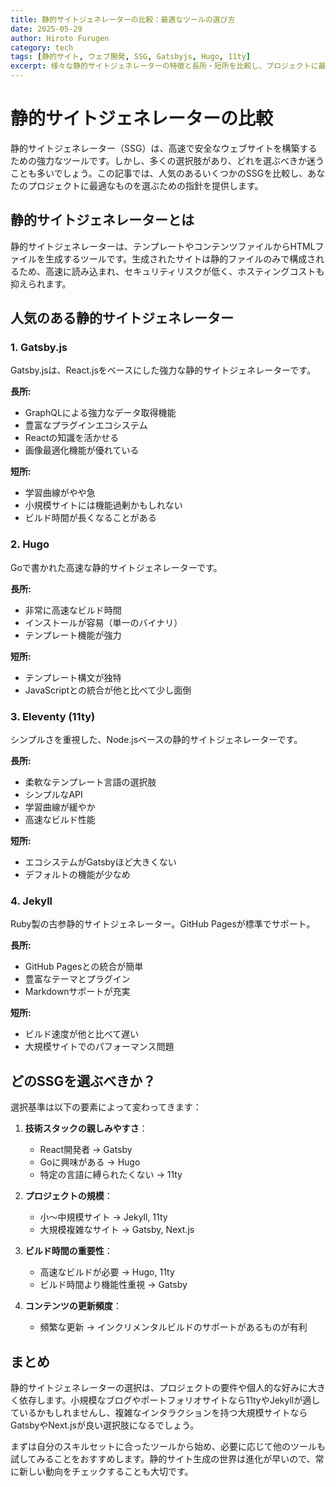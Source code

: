 ```yaml
---
title: 静的サイトジェネレーターの比較：最適なツールの選び方
date: 2025-05-29
author: Hiroto Furugen
category: tech
tags: [静的サイト, ウェブ開発, SSG, Gatsbyjs, Hugo, 11ty]
excerpt: 様々な静的サイトジェネレーターの特徴と長所・短所を比較し、プロジェクトに最適なツールの選び方を解説します。
---
```


# 静的サイトジェネレーターの比較

静的サイトジェネレーター（SSG）は、高速で安全なウェブサイトを構築するための強力なツールです。しかし、多くの選択肢があり、どれを選ぶべきか迷うことも多いでしょう。この記事では、人気のあるいくつかのSSGを比較し、あなたのプロジェクトに最適なものを選ぶための指針を提供します。

## 静的サイトジェネレーターとは

静的サイトジェネレーターは、テンプレートやコンテンツファイルからHTMLファイルを生成するツールです。生成されたサイトは静的ファイルのみで構成されるため、高速に読み込まれ、セキュリティリスクが低く、ホスティングコストも抑えられます。

## 人気のある静的サイトジェネレーター

### 1. Gatsby.js

Gatsby.jsは、React.jsをベースにした強力な静的サイトジェネレーターです。

**長所:**
- GraphQLによる強力なデータ取得機能
- 豊富なプラグインエコシステム
- Reactの知識を活かせる
- 画像最適化機能が優れている

**短所:**
- 学習曲線がやや急
- 小規模サイトには機能過剰かもしれない
- ビルド時間が長くなることがある

### 2. Hugo

Goで書かれた高速な静的サイトジェネレーターです。

**長所:**
- 非常に高速なビルド時間
- インストールが容易（単一のバイナリ）
- テンプレート機能が強力

**短所:**
- テンプレート構文が独特
- JavaScriptとの統合が他と比べて少し面倒

### 3. Eleventy (11ty)

シンプルさを重視した、Node.jsベースの静的サイトジェネレーターです。

**長所:**
- 柔軟なテンプレート言語の選択肢
- シンプルなAPI
- 学習曲線が緩やか
- 高速なビルド性能

**短所:**
- エコシステムがGatsbyほど大きくない
- デフォルトの機能が少なめ

### 4. Jekyll

Ruby製の古参静的サイトジェネレーター。GitHub Pagesが標準でサポート。

**長所:**
- GitHub Pagesとの統合が簡単
- 豊富なテーマとプラグイン
- Markdownサポートが充実

**短所:**
- ビルド速度が他と比べて遅い
- 大規模サイトでのパフォーマンス問題

## どのSSGを選ぶべきか？

選択基準は以下の要素によって変わってきます：

1. **技術スタックの親しみやすさ**：
   - React開発者 → Gatsby
   - Goに興味がある → Hugo
   - 特定の言語に縛られたくない → 11ty

2. **プロジェクトの規模**：
   - 小～中規模サイト → Jekyll, 11ty
   - 大規模複雑なサイト → Gatsby, Next.js

3. **ビルド時間の重要性**：
   - 高速なビルドが必要 → Hugo, 11ty
   - ビルド時間より機能性重視 → Gatsby

4. **コンテンツの更新頻度**：
   - 頻繁な更新 → インクリメンタルビルドのサポートがあるものが有利

## まとめ

静的サイトジェネレーターの選択は、プロジェクトの要件や個人的な好みに大きく依存します。小規模なブログやポートフォリオサイトなら11tyやJekyllが適しているかもしれませんし、複雑なインタラクションを持つ大規模サイトならGatsbyやNext.jsが良い選択肢になるでしょう。

まずは自分のスキルセットに合ったツールから始め、必要に応じて他のツールも試してみることをおすすめします。静的サイト生成の世界は進化が早いので、常に新しい動向をチェックすることも大切です。

